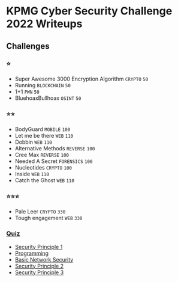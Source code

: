 # KPMG Cyber Security Challenge 2022 Writeups

## Challenges

### ⭐️

- Super Awesome 3000 Encryption Algorithm `CRYPTO` `50`
- Running `BLOCKCHAIN` `50`
- 1+1 `PWN` `50`
- BluehoaxBullhoax `OSINT` `50`

### ⭐️⭐️

- BodyGuard `MOBILE` `100`
- Let me be there `WEB` `110`
- Dobbin `WEB` `110`
- Alternative Methods `REVERSE` `100`
- Cree Max `REVERSE` `100`
- Needed A Secret `FORENSICS` `100`
- Nucleotides `CRYPTO` `100`
- Inside `WEB` `110`
- Catch the Ghost `WEB` `110`

### ⭐️⭐️⭐️

- Pale Leer `CRYPTO` `330`
- Tough engagement `WEB` `330`

### [Quiz](quiz)
- [Security Principle 1](quiz/Security-Principle-1.md)
- [Programming](quiz/Programming.md)
- [Basic Network Security](quiz/Basic-Network-Security.md)
- [Security Principle 2](quiz/Security-Principle-2.md)
- [Security Principle 3](quiz/Security-Principle-3.md)
